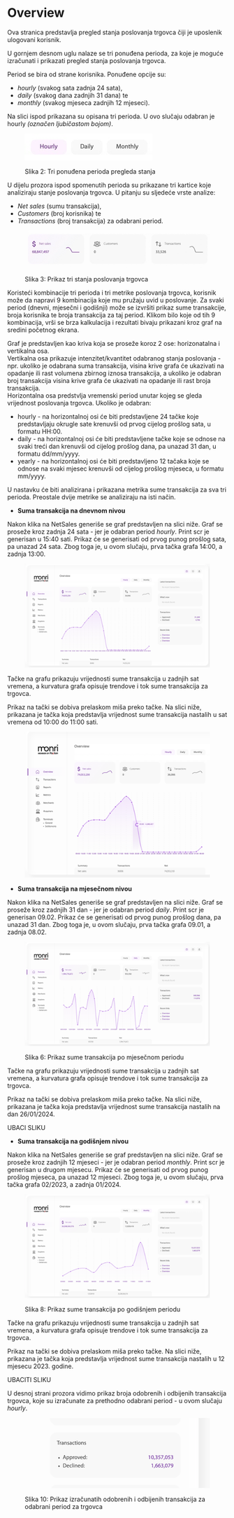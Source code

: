 # Overview

Ova stranica predstavlja pregled stanja poslovanja trgovca čiji je uposlenik ulogovani korisnik.

U gornjem desnom uglu nalaze se tri ponuđena perioda, za koje je moguće izračunati i prikazati pregled stanja poslovanja trgovca.

Period se bira od strane korisnika. Ponuđene opcije su:

* _hourly_ (svakog sata zadnja 24 sata),
* _daily_ (svakog dana zadnjih 31 dana) te
* _monthly_ (svakog mjeseca zadnjih 12 mjeseci).

Na slici ispod prikazana su opisana tri perioda. U ovo slučaju odabran je hourly _(označen ljubičastom bojom)_.

<figure><img src="../.gitbook/assets/D9F34BFE-6964-4CF0-BD21-F885FC21498B_4_5005_c.jpeg" alt=""><figcaption><p>Slika 2: Tri ponuđena perioda pregleda stanja</p></figcaption></figure>

U dijelu prozora ispod spomenutih perioda su prikazane tri kartice koje analiziraju stanje poslovanja trgovca. U pitanju su sljedeće vrste analize:

* _Net sales_ (sumu transakcija),
* _Customers_ (broj korisnika) te
* _Transactions_ (broj transakcija) za odabrani period.

<figure><img src="../.gitbook/assets/F42C043C-86D7-4488-900C-C991D0AE4E27_4_5005_c.jpeg" alt=""><figcaption><p>Slika 3: Prikaz tri stanja poslovanja trgovca</p></figcaption></figure>

Koristeći kombinacije tri perioda i tri metrike poslovanja trgovca, korisnik može da napravi 9 kombinacija koje mu pružaju uvid u poslovanje. Za svaki period (dnevni, mjesečni i godišnji) može se izvršiti prikaz sume transakcije, broja korisnika te broja transakcija za taj period. Klikom bilo koje od tih 9 kombinacija, vrši se brza kalkulacija i rezultati bivaju prikazani kroz graf na sredini početnog ekrana.

Graf je predstavljen kao kriva koja se proseže koroz 2 ose: horizonatalna i vertikalna osa. \
Vertikalna osa prikazuje intenzitet/kvantitet odabranog stanja poslovanja - npr. ukoliko je odabrana suma transakcija, visina krive grafa će ukazivati na opadanje ili rast volumena zbirnog iznosa transakcija, a ukoliko je odabran broj transakcija visina krive grafa će ukazivati na opadanje ili rast broja transakcija. \
Horizontalna osa predstvlja vremenski period unutar kojeg se gleda vrijednost poslovanja trgovca. Ukoliko je odabran:

* hourly - na horizontalnoj osi će biti predstavljene 24 tačke koje predstavljaju okrugle sate krenuvši od prvog cijelog prošlog sata, u formatu HH:00.
* daily - na horizontalnoj osi će biti predstavljene tačke koje se odnose na svaki treći dan krenuvši od cijelog prošlog dana, pa unazad 31 dan,  u formatu dd/mm/yyyy.
* yearly - na horizontalnoj osi će biti predstavljeno 12 tačaka koje se odnose na svaki mjesec  krenuvši od cijelog prošlog mjeseca, u formatu mm/yyyy.

U nastavku će biti analizirana i prikazana metrika sume transakcija za sva tri perioda. Preostale dvije metrike se analiziraju na isti način.

* **Suma transakcija na dnevnom nivou**

Nakon klika na NetSales generiše se graf predstavljen na slici niže. Graf se proseže kroz zadnja 24 sata - jer je odabran period _hourly_. Print scr je generisan u 15:40 sati. Prikaz će se generisati od prvog punog prošlog sata, pa unazad 24 sata. Zbog toga je, u ovom slučaju, prva tačka grafa 14:00, a zadnja 13:00.

<figure><img src="../.gitbook/assets/image (24).png" alt=""><figcaption></figcaption></figure>

Tačke na grafu prikazuju vrijednosti sume transakcija u zadnjih sat vremena, a kurvatura grafa opisuje trendove i tok sume transakcija za trgovca.

Prikaz na tački se dobiva prelaskom miša preko tačke. Na slici niže, prikazana je tačka koja predstavlja vrijednost sume transakcija nastalih u sat vremena od 10:00 do 11:00 sati.

<figure><img src="../.gitbook/assets/image (28).png" alt=""><figcaption></figcaption></figure>

* **Suma transakcija na mjesečnom nivou**

Nakon klika na NetSales generiše se graf predstavljen na slici niže. Graf se proseže kroz zadnjih 31 dan - jer je odabran period _daily_. Print scr je generisan 09.02. Prikaz će se generisati od prvog punog prošlog dana, pa unazad 31 dan. Zbog toga je, u ovom slučaju, prva tačka grafa 09.01, a zadnja 08.02.

<figure><img src="../.gitbook/assets/image (25).png" alt=""><figcaption><p>Slika 6: Prikaz sume transakcija po mjesečnom periodu</p></figcaption></figure>

Tačke na grafu prikazuju vrijednosti sume transakcija u zadnjih sat vremena, a kurvatura grafa opisuje trendove i tok sume transakcija za trgovca.

Prikaz na tački se dobiva prelaskom miša preko tačke. Na slici niže, prikazana je tačka koja predstavlja vrijednost sume transakcija nastalih na dan 26/01/2024.

UBACI SLIKU

* **Suma transakcija na godišnjem nivou**

Nakon klika na NetSales generiše se graf predstavljen na slici niže. Graf se proseže kroz zadnjih 12 mjeseci - jer je odabran period _monthly_. Print scr je generisan u drugom mjesecu. Prikaz će se generisati od prvog punog prošlog mjeseca, pa unazad 12 mjeseci. Zbog toga je, u ovom slučaju, prva tačka grafa 02/2023, a zadnja 01/2024.

<figure><img src="../.gitbook/assets/image (26).png" alt=""><figcaption><p>Slika 8: Prikaz sume transakcija po godišnjem periodu</p></figcaption></figure>

Tačke na grafu prikazuju vrijednosti sume transakcija u zadnjih sat vremena, a kurvatura grafa opisuje trendove i tok sume transakcija za trgovca.

Prikaz na tački se dobiva prelaskom miša preko tačke. Na slici niže, prikazana je tačka koja predstavlja vrijednost sume transakcija nastalih u 12 mjesecu 2023. godine.

UBACITI SLIKU

U desnoj strani prozora vidimo prikaz broja odobrenih i odbijenih transakcija trgovca, koje su izračunate za prethodno odabrani period - u ovom slučaju _hourly_.

<figure><img src="../.gitbook/assets/image (27).png" alt=""><figcaption><p>Slika 10: Prikaz izračunatih odobrenih i odbijenih transakcija za odabrani period za trgovca</p></figcaption></figure>
